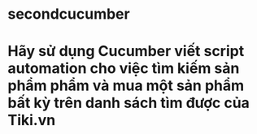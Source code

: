 # secondcucumber
# Hãy sử dụng Cucumber viết script automation cho việc tìm kiếm sản phẩm phẩm và mua một sản phẩm bất kỳ trên danh sách tìm được của Tiki.vn
